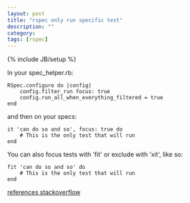 ```yaml
---
layout: post
title: "rspec only run specific test"
description: ""
category:
tags: [rspec]
---
```

{% include JB/setup %}

In your spec_helper.rb:
```
RSpec.configure do |config|
    config.filter_run focus: true
    config.run_all_when_everything_filtered = true
end
```

and then on your specs:
```
it 'can do so and so', focus: true do
    # This is the only test that will run
end
```

You can also focus tests with 'fit' or exclude with 'xit', like so:
```
fit 'can do so and so' do
    # This is the only test that will run
end
```

[references stackoverflow](http://stackoverflow.com/questions/5069677/how-do-i-run-only-specific-tests-in-rspec)
